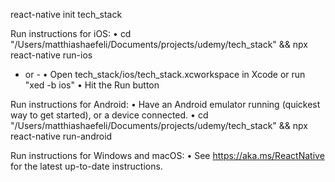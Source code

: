 react-native init tech_stack

Run instructions for iOS:
  • cd "/Users/matthiashaefeli/Documents/projects/udemy/tech_stack" && npx react-native run-ios
  - or -
  • Open tech_stack/ios/tech_stack.xcworkspace in Xcode or run "xed -b ios"
  • Hit the Run button

Run instructions for Android:
  • Have an Android emulator running (quickest way to get started), or a device connected.
  • cd "/Users/matthiashaefeli/Documents/projects/udemy/tech_stack" && npx react-native run-android

Run instructions for Windows and macOS:
  • See https://aka.ms/ReactNative for the latest up-to-date instructions.